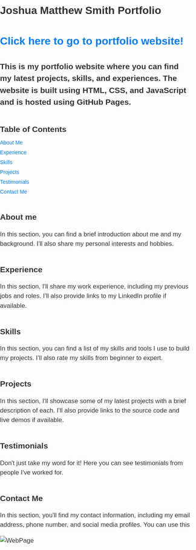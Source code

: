 <!DOCTYPE html>
<html>
<head>
  <title>Joshua Matthew Smith Portfolio</title>
  <style>
    body {
      font-family: Arial, sans-serif;
      line-height: 1.5;
      color: #333;
      margin: 0;
      padding: 0;
    }

    h1 {
      font-size: 2.5em;
      margin-bottom: 20px;
    }

    h2 {
      font-size: 2em;
      margin-bottom: 15px;
    }

    h3, h4 {
      font-size: 1.5em;
      margin-bottom: 10px;
    }

    p {
      font-size: 1.2em;
      margin-bottom: 10px;
    }

    a {
      color: #007bff;
      text-decoration: none;
    }

    a:hover {
      text-decoration: underline;
    }

    h2 a:hover {
      text-decoration: none;
    }

    h4 {
      margin-top: 40px;
    }

    ul {
      list-style: none;
      padding: 0;
      margin: 0;
    }

    ul li {
      margin-bottom: 5px;
    }
  </style>
</head>
<body>
  <h1>Joshua Matthew Smith Portfolio</h1>
  <h2><a href="Joshuamattewsmithportfolio.web.app">Click here to go to portfolio website!</a></h2>

  <h3>This is my portfolio website where you can find my latest projects, skills, and experiences. The website is built using HTML, CSS, and JavaScript and is hosted using GitHub Pages.</h3>

  <h4>Table of Contents</h4>
  <ul>
    <li><a href="#about-me">About Me</a></li>
    <li><a href="#experience">Experience</a></li>
    <li><a href="#skills">Skills</a></li>
    <li><a href="#projects">Projects</a></li>
    <li><a href="#testimonials">Testimonials</a></li>
    <li><a href="#contact-me">Contact Me</a></li>
  </ul>

  <h4 id="about-me">About me</h4>
  <p>In this section, you can find a brief introduction about me and my background. I'll also share my personal interests and hobbies.</p>

  <h4 id="experience">Experience</h4>
  <p>In this section, I'll share my work experience, including my previous jobs and roles. I'll also provide links to my LinkedIn profile if available.</p>

  <h4 id="skills">Skills</h4>
  <p>In this section, you can find a list of my skills and tools I use to build my projects. I'll also rate my skills from beginner to expert.</p>

  <h4 id="projects">Projects</h4>
  <p>In this section, I'll showcase some of my latest projects with a brief description of each. I'll also provide links to the source code and live demos if available.</p>

  <h4 id="testimonials">Testimonials</h4>
  <p>Don't just take my word for it! Here you can see testimonials from people I've worked for.</p>

  <h4 id="contact-me">Contact Me</h4>
  <p>In this section, you'll find my contact information, including my email address, phone number, and social media profiles. You can use this
</body>
  </html>

![WebPage](https://github.com/xxjmsxx/JoshuaMatthewSmithPortfolio/assets/111142848/fa440a70-620f-422c-a7bf-a2c02b49ea7e)
